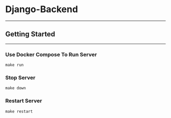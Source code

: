 # Django-Backend
---
## Getting Started
---
### Use Docker Compose To Run Server
``` shell
make run
```
### Stop Server
``` shell
make down
```
### Restart Server
``` shell
make restart
```
